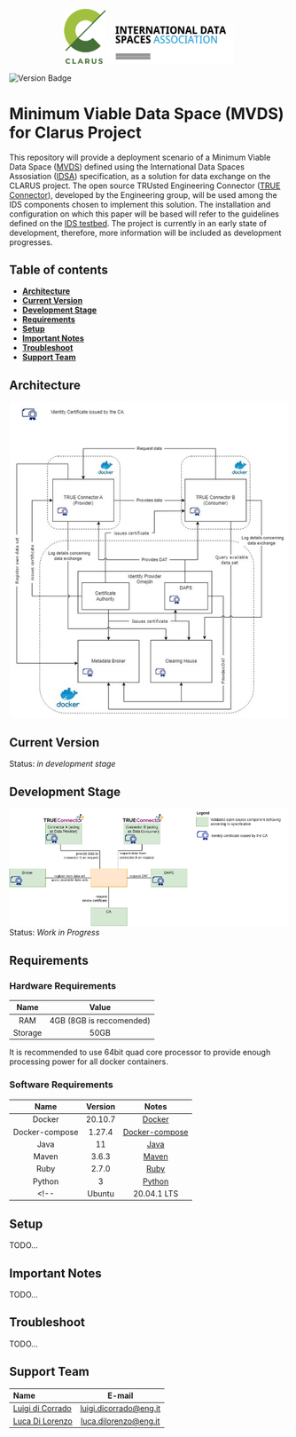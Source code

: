 <p align="center">
<img src="docs/images/clarus-logo.png" width="15%"/> <img src="docs/images/idsa-logo.png" width="45%"/> 
</p>

![Version Badge](https://img.shields.io/badge/Release-In%20Progress-green)

<!--the list of used link is at the bottom of the file-->

# Minimum Viable Data Space (MVDS) for Clarus Project
This repository will provide a deployment scenario of a Minimum Viable Data Space ([MVDS][mvds]) defined using the International Data Spaces Assosiation ([IDSA][idsa]) specification, as a solution for data exchange on the CLARUS project.
The open source TRUsted Engineering Connector ([TRUE Connector][true-connector]), developed by the Engineering group, will be used among the IDS components chosen to implement this solution.
The installation and configuration on which this paper will be based will refer to the guidelines defined on the [IDS testbed][testbend].
The project is currently in an early state of development, therefore, more information will be included as development progresses.

## Table of contents
* [**Architecture**](#architecture)
* [**Current Version**](#current-version)
* [**Development Stage**](#development-stage)
* [**Requirements**](#requirements)
* [**Setup**](#setup)
* [**Important Notes**](#important-notes)
* [**Troubleshoot**](#troubleshoot)
* [**Support Team**](#support-team)
<!--* [**License**](#license)-->
<!--* [**Endpoints**](#endpoints)-->

## Architecture

![Architecture](docs/images/clarus-architecture.jpg)

## Current Version

Status: _in development stage_

## Development Stage

![Development Stage](docs/images/Development%20stage%201.png)
Status: _Work in Progress_

## Requirements

### Hardware Requirements

|  Name   |           Value           |
| :-----: | :-----------------------: |
|   RAM   | 4GB (8GB is reccomended)  |
| Storage |           50GB            |

It is recommended to use 64bit quad core processor to provide enough processing power for all docker containers. 

### Software Requirements

|      Name      |      Version     |             Notes        |
| :------------: | :--------------: | :----------------------: |
|     Docker     |    20.10.7       | [Docker][docker]         |
| Docker-compose |     1.27.4       | [Docker-compose][docker] |
|     Java       |       11         | [Java][java]             |
|     Maven      |      3.6.3       | [Maven][maven]           |
|     Ruby       |      2.7.0       | [Ruby][ruby]             |
|    Python      |        3         | [Python][python]         |
<!--|     Ubuntu     |   20.04.1 LTS    |--> 


## Setup

TODO...

<!--## Endpoints-->

## Important Notes

TODO...

## Troubleshoot

TODO...

## Support Team

| Name                      |        E-mail         |
| :------------------------ | :-------------------: |
| [Luigi di Corrado][luigi] | luigi.dicorrado@eng.it|
| [Luca Di Lorenzo][luca]   | luca.dilorenzo@eng.it |

<!--
## License
-->

<!--LIST OF LINKS USED-->

[luigi]: https://github.com/luidicorra

[luca]: https://github.com/ludilorenz

[mvds]: https://github.com/International-Data-Spaces-Association/IDS-testbed/blob/master/minimum-viable-data-space/MVDS.md

[idsa]: https://internationaldataspaces.org/

[true-connector]: https://github.com/Engineering-Research-and-Development/true-connector

[testbend]: https://github.com/International-Data-Spaces-Association/IDS-testbed/blob/master/InstallationGuide.md

[docker]: https://docs.docker.com/

[java]: https://docs.oracle.com/en/java/javase/11/ 

[maven]: https://maven.apache.org/guides/index.html

[ruby]: https://ruby-doc.org/

[python]: https://docs.python.org/3/

